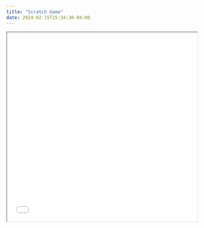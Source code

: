 ```yaml
---
title: "Scratch Game"
date: 2024-02-15T15:34:30-04:00
---
```

<!-- Embedding HTML file -->
<iframe src="/RyansSite/_posts/Untitled-2.html" width="100%" height="500px"></iframe>
